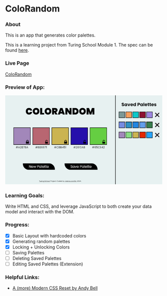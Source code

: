 # ColoRandom

### About 

This is an app that generates color palettes. 

This is a learning project from Turing School Module 1. The spec can be found [here](https://frontend.turing.edu/projects/module-1/colorandom.html).

### Live Page

[ColoRandom](https://je-jo.github.io/turing-coloRandom/)

### Preview of App:

![](/screenshot.png)

### Learning Goals: 

Write HTML and CSS, and leverage JavaScript to both create your data model and interact with the DOM.

### Progress:

- [x] Basic Layout with hardcoded colors
- [x] Generating random palettes
- [x] Locking + Unlocking Colors
- [ ] Saving Palettes
- [ ] Deleting Saved Palettes
- [ ] Editing Saved Palettes (Extension)

### Helpful Links:

- [A (more) Modern CSS Reset by Andy Bell](https://piccalil.li/blog/a-more-modern-css-reset/)